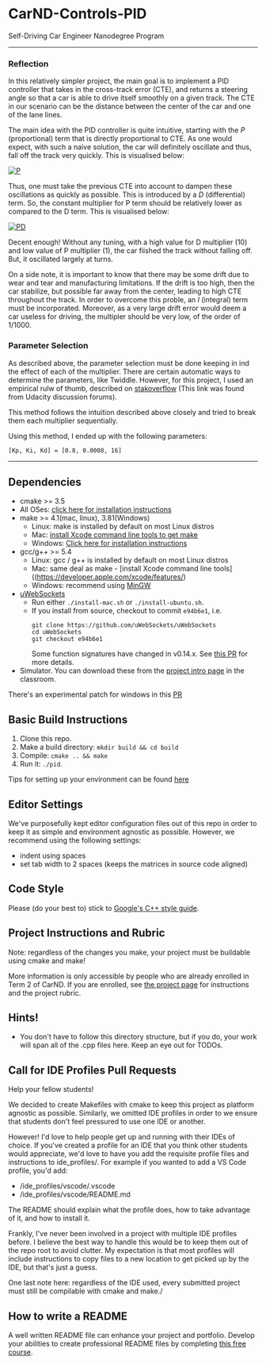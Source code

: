 # CarND-Controls-PID
Self-Driving Car Engineer Nanodegree Program

---
### Reflection
In this relatively simpler project, the main goal is to implement a PID controller that takes in the cross-track error (CTE), and returns a steering angle so that a car is able to drive itself smoothly on a given track. The CTE in our scenario can be the distance between the center of the car and one of the lane lines.

The main idea with the PID controller is quite intuitive, starting with the *P* (proportional) term that is directly proportional to CTE. As one would expect, with such a naive solution, the car will definitely oscillate and thus, fall off the track very quickly. This is visualised below:

[![P](http://img.youtube.com/vi/csjbgmhC1tk/0.jpg)](http://www.youtube.com/watch?v=csjbgmhC1tk)

Thus, one must take the previous CTE into account to dampen these oscillations as quickly as possible. This is introduced by a *D* (differential) term. So, the constant multiplier for P term should be relatively lower as compared to the D term. This is visualised below:

[![PD](http://img.youtube.com/vi/iisAz_6mmXw/0.jpg)](http://www.youtube.com/watch?v=iisAz_6mmXw)

Decent enough! Without any tuning, with a high value for D multiplier (10) and low value of P multiplier (1), the car fiished the track without falling off. But, it oscillated largely at turns. 

On a side note, it is important to know that there may be some drift due to wear and tear and manufacturing limitations. If the drift is too high, then the car stabilize, but possible far away from the center, leading to high CTE throughout the track. In order to overcome this proble, an *I* (integral) term must be incorporated. Moreover, as a very large drift error would deem a car useless for driving, the multipler should be very low, of the order of 1/1000.

### Parameter Selection
As described above, the parameter selection must be done keeping in ind the effect of each of the multiplier. There are certain automatic ways to determine the parameters, like Twiddle. However, for this project, I used an empirical rulw of thumb, described on [stakoverflow](https://robotics.stackexchange.com/questions/167/what-are-good-strategies-for-tuning-pid-loops) (This link was found from Udacity discussion forums).

This method follows the intuition described above closely and tried to break them each multiplier sequentially.

Using this method, I ended up with the following parameters:

```
[Kp, Ki, Kd] = [0.8, 0.0008, 16]
```

---

## Dependencies

* cmake >= 3.5
 * All OSes: [click here for installation instructions](https://cmake.org/install/)
* make >= 4.1(mac, linux), 3.81(Windows)
  * Linux: make is installed by default on most Linux distros
  * Mac: [install Xcode command line tools to get make](https://developer.apple.com/xcode/features/)
  * Windows: [Click here for installation instructions](http://gnuwin32.sourceforge.net/packages/make.htm)
* gcc/g++ >= 5.4
  * Linux: gcc / g++ is installed by default on most Linux distros
  * Mac: same deal as make - [install Xcode command line tools]((https://developer.apple.com/xcode/features/)
  * Windows: recommend using [MinGW](http://www.mingw.org/)
* [uWebSockets](https://github.com/uWebSockets/uWebSockets)
  * Run either `./install-mac.sh` or `./install-ubuntu.sh`.
  * If you install from source, checkout to commit `e94b6e1`, i.e.
    ```
    git clone https://github.com/uWebSockets/uWebSockets 
    cd uWebSockets
    git checkout e94b6e1
    ```
    Some function signatures have changed in v0.14.x. See [this PR](https://github.com/udacity/CarND-MPC-Project/pull/3) for more details.
* Simulator. You can download these from the [project intro page](https://github.com/udacity/self-driving-car-sim/releases) in the classroom.

There's an experimental patch for windows in this [PR](https://github.com/udacity/CarND-PID-Control-Project/pull/3)

## Basic Build Instructions

1. Clone this repo.
2. Make a build directory: `mkdir build && cd build`
3. Compile: `cmake .. && make`
4. Run it: `./pid`. 

Tips for setting up your environment can be found [here](https://classroom.udacity.com/nanodegrees/nd013/parts/40f38239-66b6-46ec-ae68-03afd8a601c8/modules/0949fca6-b379-42af-a919-ee50aa304e6a/lessons/f758c44c-5e40-4e01-93b5-1a82aa4e044f/concepts/23d376c7-0195-4276-bdf0-e02f1f3c665d)

## Editor Settings

We've purposefully kept editor configuration files out of this repo in order to
keep it as simple and environment agnostic as possible. However, we recommend
using the following settings:

* indent using spaces
* set tab width to 2 spaces (keeps the matrices in source code aligned)

## Code Style

Please (do your best to) stick to [Google's C++ style guide](https://google.github.io/styleguide/cppguide.html).

## Project Instructions and Rubric

Note: regardless of the changes you make, your project must be buildable using
cmake and make!

More information is only accessible by people who are already enrolled in Term 2
of CarND. If you are enrolled, see [the project page](https://classroom.udacity.com/nanodegrees/nd013/parts/40f38239-66b6-46ec-ae68-03afd8a601c8/modules/f1820894-8322-4bb3-81aa-b26b3c6dcbaf/lessons/e8235395-22dd-4b87-88e0-d108c5e5bbf4/concepts/6a4d8d42-6a04-4aa6-b284-1697c0fd6562)
for instructions and the project rubric.

## Hints!

* You don't have to follow this directory structure, but if you do, your work
  will span all of the .cpp files here. Keep an eye out for TODOs.

## Call for IDE Profiles Pull Requests

Help your fellow students!

We decided to create Makefiles with cmake to keep this project as platform
agnostic as possible. Similarly, we omitted IDE profiles in order to we ensure
that students don't feel pressured to use one IDE or another.

However! I'd love to help people get up and running with their IDEs of choice.
If you've created a profile for an IDE that you think other students would
appreciate, we'd love to have you add the requisite profile files and
instructions to ide_profiles/. For example if you wanted to add a VS Code
profile, you'd add:

* /ide_profiles/vscode/.vscode
* /ide_profiles/vscode/README.md

The README should explain what the profile does, how to take advantage of it,
and how to install it.

Frankly, I've never been involved in a project with multiple IDE profiles
before. I believe the best way to handle this would be to keep them out of the
repo root to avoid clutter. My expectation is that most profiles will include
instructions to copy files to a new location to get picked up by the IDE, but
that's just a guess.

One last note here: regardless of the IDE used, every submitted project must
still be compilable with cmake and make./

## How to write a README
A well written README file can enhance your project and portfolio.  Develop your abilities to create professional README files by completing [this free course](https://www.udacity.com/course/writing-readmes--ud777).

